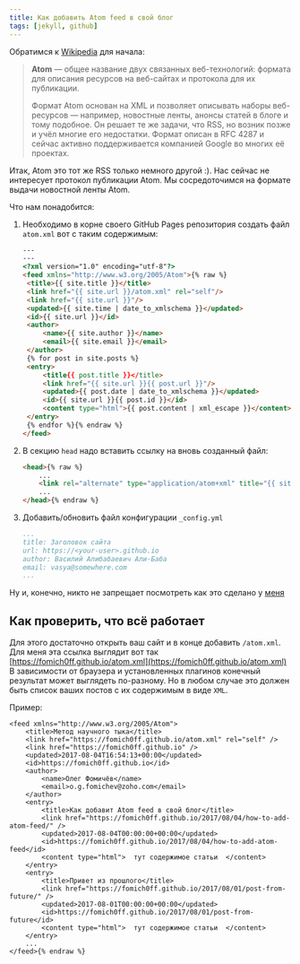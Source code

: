 ```yaml
---
title: Как добавить Atom feed в свой блог
tags: [jekyll, github]
---
```


Обратимся к [Wikipedia](https://ru.wikipedia.org/wiki/Atom) для начала:

> **Atom** — общее название двух связанных веб-технологий: формата для описания ресурсов на веб-сайтах и протокола для их публикации.
> 
> Формат Atom основан на XML и позволяет описывать наборы веб-ресурсов — например, новостные ленты, анонсы статей в блоге и тому подобное. Он решает те же задачи, что RSS, но возник позже и учёл многие его недостатки. Формат описан в RFC 4287 и сейчас активно поддерживается компанией Google во многих её проектах.

Итак, Atom это тот же RSS только немного другой :). Нас сейчас не интересует протокол публикации Atom. Мы сосредоточимся на формате выдачи новостной ленты Atom.

<!--more-->

Что нам понадобится:

1. Необходимо в корне своего GitHub Pages репозитория создать файл
   ```atom.xml``` вот с таким содержимым:
   ```HTML
   ---
   ---
   <?xml version="1.0" encoding="utf-8"?>
   <feed xmlns="http://www.w3.org/2005/Atom">{% raw %}
    <title>{{ site.title }}</title>
    <link href="{{ site.url }}/atom.xml" rel="self"/>
    <link href="{{ site.url }}"/>
    <updated>{{ site.time | date_to_xmlschema }}</updated>
    <id>{{ site.url }}</id>
    <author>
        <name>{{ site.author }}</name>
        <email>{{ site.email }}</email>
    </author>
    {% for post in site.posts %}
    <entry>
        <title{{ post.title }}</title>
        <link href="{{ site.url }}{{ post.url }}"/>
        <updated>{{ post.date | date_to_xmlschema }}</updated>
        <id>{{ site.url }}{{ post.id }}</id>
        <content type="html">{{ post.content | xml_escape }}</content>
    </entry>
    {% endfor %}{% endraw %}
   </feed>
   ```
2. В секцию ```head``` надо вставить ссылку на вновь созданный файл:
    ```HTML
    <head>{% raw %}
        ...
        <link rel="alternate" type="application/atom+xml" title="{{ site.title }}" href="/atom.xml">
        ...
    </head>{% endraw %}
    ```
3. Добавить/обновить файл конфигурации ```_config.yml```
    ```YAML
    ...
    title: Заголовок сайта
    url: https://<your-user>.github.io
    author: Василий Алибабаевич Али-Баба
    email: vasya@somewhere.com
    ...
    ```

Ну и, конечно, никто не запрещает посмотреть как это сделано у [меня](https://github.com/fomich0ff/fomich0ff.github.io)

## Как проверить, что всё работает

Для этого достаточно открыть ваш сайт и в конце добавить ```/atom.xml```. Для
меня эта ссылка выглядит вот так
[https://fomich0ff.github.io/atom.xml](https://fomich0ff.github.io/atom.xml) В
зависимости от браузера и установленных плагинов конечный результат может
выглядеть по-разному. Но в любом случае это должен быть список ваших постов с
их содержимым в виде ```XML```.

Пример:

```xml{% raw %}
<feed xmlns="http://www.w3.org/2005/Atom">
    <title>Метод научного тыка</title>
    <link href="https://fomich0ff.github.io/atom.xml" rel="self" />
    <link href="https://fomich0ff.github.io" />
    <updated>2017-08-04T16:54:13+00:00</updated>
    <id>https://fomich0ff.github.io</id>
    <author>
        <name>Олег Фомичёв</name>
        <email>o.g.fomichev@zoho.com</email>
    </author>
    <entry>
        <title>Как добавит Atom feed в свой блог</title>
        <link href="https://fomich0ff.github.io/2017/08/04/how-to-add-atom-feed/" />
        <updated>2017-08-04T00:00:00+00:00</updated>
        <id>https://fomich0ff.github.io/2017/08/04/how-to-add-atom-feed</id>
        <content type="html">  тут содержимое статьи  </content>
    </entry>
    <entry>
        <title>Привет из прошлого</title>
        <link href="https://fomich0ff.github.io/2017/08/01/post-from-future/" />
        <updated>2017-08-01T00:00:00+00:00</updated>
        <id>https://fomich0ff.github.io/2017/08/01/post-from-future</id>
        <content type="html">  тут содержимое статьи  </content>
    </entry>
    ...
</feed>{% endraw %}
```
